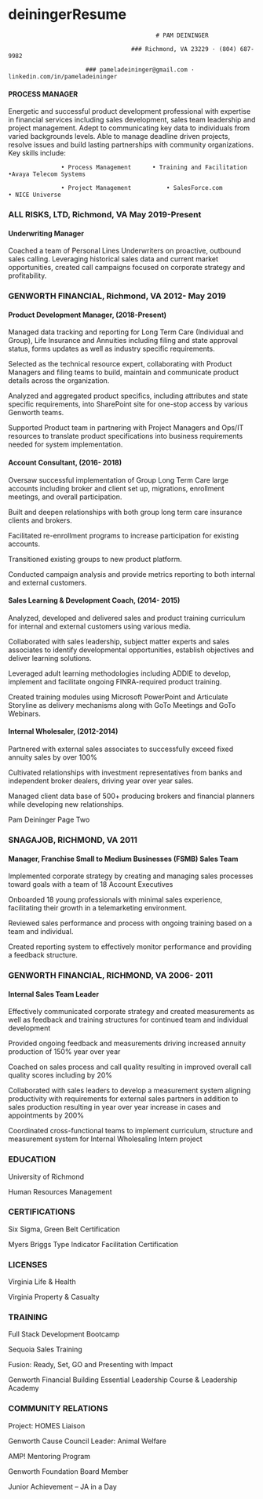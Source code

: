 # deiningerResume

                                              # PAM DEININGER 

                                       ### Richmond, VA 23229 · (804) 687-9982 

                          ### pameladeininger@gmail.com ·  linkedin.com/in/pameladeininger 

#### PROCESS MANAGER 

Energetic and successful product development professional with expertise in financial services including sales development, sales team leadership and project management.  Adept to communicating key data to individuals from varied backgrounds levels. Able to manage deadline driven projects, resolve issues and build lasting partnerships with community organizations.  Key skills include: 

 

                   • Process Management		 • Training and Facilitation		•Avaya Telecom Systems 

                   • Project Management 		 • SalesForce.com			• NICE Universe 

 

### ALL RISKS, LTD, Richmond, VA						May 2019-Present 

#### Underwriting Manager 

Coached a team of Personal Lines Underwriters on proactive, outbound sales calling.  Leveraging historical sales data and current market opportunities, created call campaigns focused on corporate strategy and profitability. 

 

### GENWORTH FINANCIAL, Richmond, VA	2012- May 2019 

#### Product Development Manager, (2018-Present) 

Managed data tracking and reporting for Long Term Care (Individual and Group), Life Insurance and Annuities including filing and state approval status, forms updates as well as industry specific requirements. 

Selected as the technical resource expert, collaborating with Product Managers and filing teams to build, maintain and communicate product details across the organization.   

Analyzed and aggregated product specifics, including attributes and state specific requirements, into SharePoint site for one-stop access by various Genworth teams. 

Supported Product team in partnering with Project Managers and Ops/IT resources to translate product specifications into business requirements needed for system implementation. 

#### Account Consultant, (2016- 2018) 

Oversaw successful implementation of Group Long Term Care large accounts including broker and client set up, migrations, enrollment meetings, and overall participation. 

Built and deepen relationships with both group long term care insurance clients and brokers. 

Facilitated re-enrollment programs to increase participation for existing accounts. 

Transitioned existing groups to new product platform. 

Conducted campaign analysis and provide metrics reporting to both internal and external customers. 

#### Sales Learning & Development Coach, (2014- 2015) 

Analyzed, developed and delivered sales and product training curriculum for internal and external customers using various media. 

Collaborated with sales leadership, subject matter experts and sales associates to identify developmental opportunities, establish objectives and deliver learning solutions. 

Leveraged adult learning methodologies including ADDIE to develop, implement and facilitate ongoing FINRA-required product training. 

Created training modules using Microsoft PowerPoint and Articulate Storyline as delivery mechanisms along with GoTo Meetings and GoTo Webinars. 

#### Internal Wholesaler, (2012-2014) 

Partnered with external sales associates to successfully exceed fixed annuity sales by over 100%  

Cultivated relationships with investment representatives from banks and independent broker dealers, driving year over year sales.  

Managed client data base of 500+ producing brokers and financial planners while developing new relationships. 

Pam Deininger                    	Page Two 

 

### SNAGAJOB, RICHMOND, VA	2011 

#### Manager, Franchise Small to Medium Businesses (FSMB) Sales Team 

 Implemented corporate strategy by creating and managing sales processes toward goals with a team of 18 Account Executives  

Onboarded 18 young professionals with minimal sales experience, facilitating their growth in a telemarketing environment. 

Reviewed sales performance and process with ongoing training based on a team and individual. 

Created reporting system to effectively monitor performance and providing a feedback structure. 

### GENWORTH FINANCIAL, RICHMOND, VA	2006- 2011 

#### Internal Sales Team Leader  

Effectively communicated corporate strategy and created measurements as well as feedback and training structures for continued team and individual development  

Provided ongoing feedback and measurements driving increased annuity production of 150% year over year 

Coached on sales process and call quality resulting in improved overall call quality scores including by 20%  

Collaborated with sales leaders to develop a measurement system aligning productivity with requirements for external sales partners in addition to sales production resulting in year over year increase in cases and appointments by 200% 

Coordinated cross-functional teams to implement curriculum, structure and measurement system for Internal Wholesaling Intern project 

### EDUCATION 

University of Richmond 

Human Resources Management 

 

### CERTIFICATIONS 

Six Sigma, Green Belt Certification 

Myers Briggs Type Indicator Facilitation Certification 

 

### LICENSES 

Virginia Life & Health 

Virginia Property & Casualty 

 

### TRAINING 

Full Stack Development Bootcamp 

Sequoia Sales Training  

Fusion: Ready, Set, GO and Presenting with Impact 

Genworth Financial Building Essential Leadership Course & Leadership Academy 

 

### COMMUNITY RELATIONS 

Project: HOMES Liaison  

Genworth Cause Council Leader:  Animal Welfare  

AMP! Mentoring Program  

Genworth Foundation Board Member  

Junior Achievement – JA in a Day 

 

